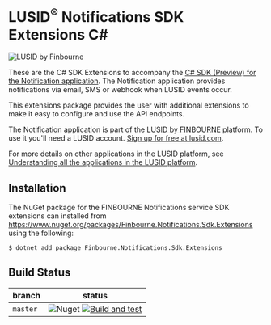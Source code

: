 # LUSID<sup>®</sup> Notifications SDK Extensions C#
![LUSID by Finbourne](https://content.finbourne.com/LUSID_repo.png)

These are the C# SDK Extensions to accompany the [C# SDK (Preview) for the Notification application](https://github.com/finbourne/notifications-sdk-csharp-preview). The Notification application provides notifications via email, SMS or webhook when LUSID events occur.

This extensions package provides the user with additional extensions to make it easy to configure and use the API endpoints.

The Notification application is part of the [LUSID by FINBOURNE](https://www.finbourne.com/lusid-technology) platform. To use it you'll need a LUSID account. [Sign up for free at lusid.com](https://www.lusid.com/app/signup).

For more details on other applications in the LUSID platform, see [Understanding all the applications in the LUSID platform](https://support.lusid.com/knowledgebase/article/KA-01787/en-us).

## Installation

The NuGet package for the FINBOURNE Notifications service SDK extensions can installed from https://www.nuget.org/packages/Finbourne.Notifications.Sdk.Extensions using the following:

```
$ dotnet add package Finbourne.Notifications.Sdk.Extensions
```

## Build Status 

| branch | status |
| --- | --- |
| `master` | ![Nuget](https://img.shields.io/nuget/v/Finbourne.Notifications.Sdk.Extensions?color=blue) [![Build and test](https://github.com/finbourne/notifications-sdk-extensions-csharp/actions/workflows/build-and-test.yaml/badge.svg)](https://github.com/finbourne/notifications-sdk-extensions-csharp/actions/workflows/build-and-test.yaml) |

